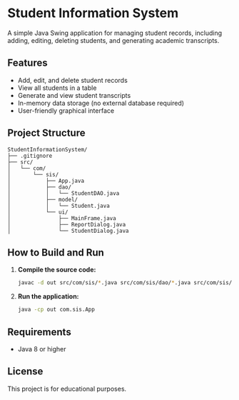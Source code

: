 # Student Information System

A simple Java Swing application for managing student records, including adding, editing, deleting students, and generating academic transcripts.

## Features

- Add, edit, and delete student records
- View all students in a table
- Generate and view student transcripts
- In-memory data storage (no external database required)
- User-friendly graphical interface

## Project Structure

```
StudentInformationSystem/
├── .gitignore
├── src/
│   └── com/
│       └── sis/
│           ├── App.java
│           ├── dao/
│           │   └── StudentDAO.java
│           ├── model/
│           │   └── Student.java
│           └── ui/
│               ├── MainFrame.java
│               ├── ReportDialog.java
│               └── StudentDialog.java
```

## How to Build and Run

1. **Compile the source code:**

   ```sh
   javac -d out src/com/sis/*.java src/com/sis/dao/*.java src/com/sis/model/*.java src/com/sis/ui/*.java
   ```

2. **Run the application:**

   ```sh
   java -cp out com.sis.App
   ```

## Requirements

- Java 8 or higher

## License

This project is for educational purposes.